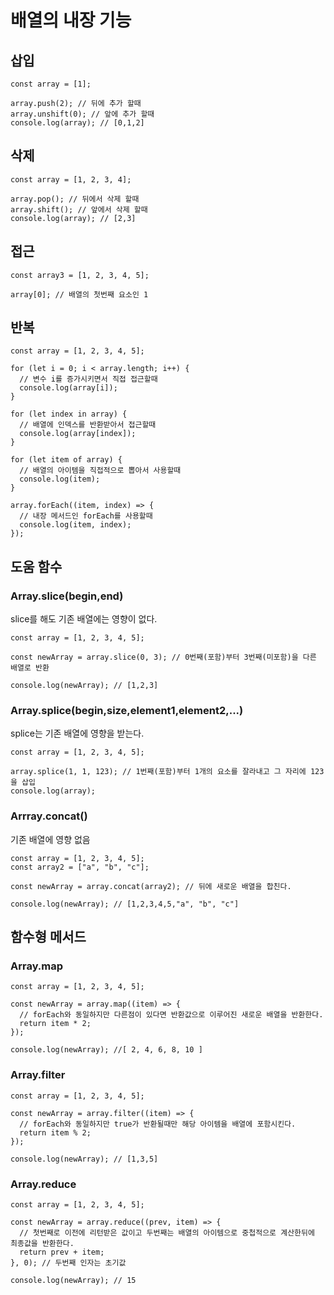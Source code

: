 # 배열의 내장 기능

## 삽입

```tsx
const array = [1];

array.push(2); // 뒤에 추가 할때
array.unshift(0); // 앞에 추가 할때
console.log(array); // [0,1,2]
```

## 삭제

```tsx
const array = [1, 2, 3, 4];

array.pop(); // 뒤에서 삭제 할때
array.shift(); // 앞에서 삭제 할때
console.log(array); // [2,3]
```

## 접근

```tsx
const array3 = [1, 2, 3, 4, 5];

array[0]; // 배열의 첫번째 요소인 1
```

## 반복

```tsx
const array = [1, 2, 3, 4, 5];

for (let i = 0; i < array.length; i++) {
  // 변수 i를 증가시키면서 직접 접근할때
  console.log(array[i]);
}

for (let index in array) {
  // 배열에 인덱스를 반환받아서 접근할때
  console.log(array[index]);
}

for (let item of array) {
  // 배열의 아이템을 직접적으로 뽑아서 사용할때
  console.log(item);
}

array.forEach((item, index) => {
  // 내장 메서드인 forEach를 사용할때
  console.log(item, index);
});
```

## 도움 함수

### Array.slice(begin,end)

slice를 해도 기존 배열에는 영향이 없다.

```tsx
const array = [1, 2, 3, 4, 5];

const newArray = array.slice(0, 3); // 0번째(포함)부터 3번째(미포함)을 다른 배열로 반환

console.log(newArray); // [1,2,3]
```

### Array.splice(begin,size,element1,element2,...)

splice는 기존 배열에 영향을 받는다.

```tsx
const array = [1, 2, 3, 4, 5];

array.splice(1, 1, 123); // 1번째(포함)부터 1개의 요소를 잘라내고 그 자리에 123을 삽입
console.log(array);
```

### Arrray.concat()

기존 배열에 영향 없음

```tsx
const array = [1, 2, 3, 4, 5];
const array2 = ["a", "b", "c"];

const newArray = array.concat(array2); // 뒤에 새로운 배열을 합친다.

console.log(newArray); // [1,2,3,4,5,"a", "b", "c"]
```

## 함수형 메서드

### Array.map

```tsx
const array = [1, 2, 3, 4, 5];

const newArray = array.map((item) => {
  // forEach와 동일하지만 다른점이 있다면 반환값으로 이루어진 새로운 배열을 반환한다.
  return item * 2;
});

console.log(newArray); //[ 2, 4, 6, 8, 10 ]
```

### Array.filter

```tsx
const array = [1, 2, 3, 4, 5];

const newArray = array.filter((item) => {
  // forEach와 동일하지만 true가 반환될때만 해당 아이템을 배열에 포함시킨다.
  return item % 2;
});

console.log(newArray); // [1,3,5]
```

### Array.reduce

```tsx
const array = [1, 2, 3, 4, 5];

const newArray = array.reduce((prev, item) => {
  // 첫번째로 이전에 리턴받은 값이고 두번째는 배열의 아이템으로 중첩적으로 계산한뒤에 최종값을 반환한다.
  return prev + item;
}, 0); // 두번째 인자는 초기값

console.log(newArray); // 15
```
